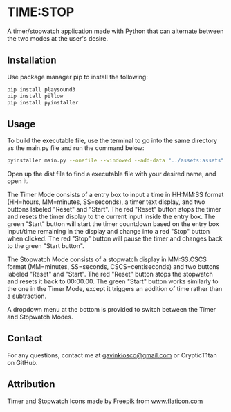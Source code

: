 # TIME:STOP

A timer/stopwatch application made with Python that can alternate between the two modes at the user's desire.

## Installation
Use package manager pip to install the following:

```bash
pip install playsound3
pip install pillow
pip install pyinstaller
```

## Usage

To build the executable file, use the terminal to go into the same directory as the main.py file and run the command below:

```bash
pyinstaller main.py --onefile --windowed --add-data "../assets:assets" --icon=../assets/clock.icns --name "<Desired Name of Executable>"
```

Open up the dist file to find a executable file with your desired name, and open it.

The Timer Mode consists of a entry box to input a time in HH:MM:SS format (HH=hours, MM=minutes, SS=seconds), a timer text display, and two buttons labeled "Reset" and "Start".
The red "Reset" button stops the timer and resets the timer display to the current input inside the entry box.
The green "Start" button will start the timer countdown based on the entry box input/time remaining in the display and change into a red "Stop" button when clicked.
The red "Stop" button will pause the timer and changes back to the green "Start button".

The Stopwatch Mode consists of a stopwatch display in MM:SS.CSCS format (MM=minutes, SS=seconds, CSCS=centiseconds) and two buttons labeled "Reset" and "Start".
The red "Reset" button stops the stopwatch and resets it back to 00:00.00. 
The green "Start" button works similarly to the one in the Timer Mode, except it triggers an addition of time rather than a subtraction.

A dropdown menu at the bottom is provided to switch between the Timer and Stopwatch Modes.

## Contact
For any questions, contact me at gavinkiosco@gmail.com or CrypticT1tan on GitHub.

## Attribution
Timer and Stopwatch Icons made by Freepik from www.flaticon.com